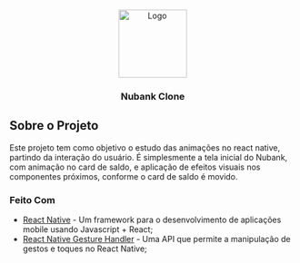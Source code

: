 <br />
<p align="center">
  <img src="https://logodownload.org/wp-content/uploads/2019/08/nubank-logo-3.png" alt="Logo" width="120">

  <h3 align="center">Nubank Clone</h3>
</p>

## Sobre o Projeto

Este projeto tem como objetivo o estudo das animações no react native, partindo da interação do usuário.
É simplesmente a tela inicial do Nubank, com animação no card de saldo, e aplicação de efeitos visuais nos componentes próximos, conforme o card de saldo é movido.

### Feito Com

- [React Native](http://facebook.github.io/react-native/) - Um framework para o desenvolvimento de aplicações mobile usando Javascript + React;
- [React Native Gesture Handler](https://kmagiera.github.io/react-native-gesture-handler/) - Uma API que permite a manipulação de gestos e toques no React Native;


